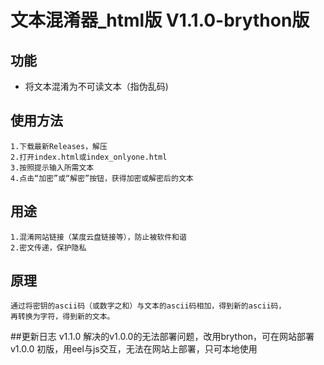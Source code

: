 # 文本混淆器_html版 V1.1.0-brython版
## 功能
- 将文本混淆为不可读文本（指伪乱码)
## 使用方法
    1.下载最新Releases，解压
    2.打开index.html或index_onlyone.html
    3.按照提示输入所需文本
    4.点击“加密”或“解密”按钮，获得加密或解密后的文本
## 用途
    1.混淆网站链接（某度云盘链接等），防止被软件和谐
    2.密文传递，保护隐私
## 原理
    通过将密钥的ascii码（或数字之和）与文本的ascii码相加，得到新的ascii码，
    再转换为字符，得到新的文本。
##更新日志
    v1.1.0
    解决的v1.0.0的无法部署问题，改用brython，可在网站部署
    v1.0.0
    初版，用eel与js交互，无法在网站上部署，只可本地使用
    
    